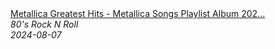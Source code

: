 <!--2024-08-07 09:16:21-->
<div class="yb">
  <a class="nodecor" href="/index.html?rok/metallica_greatest_hits_-_metallica_songs_playlist_album_2024">
    <img class="preview" data-videoid="6bHj4iP-QFg" src="https://i3.ytimg.com/vi/6bHj4iP-QFg/hqdefault.jpg" align="middle" alt="">
  </a>
  <div class="inlbl text">
    <a class="nodecor" href="/index.html?rok/metallica_greatest_hits_-_metallica_songs_playlist_album_2024">Metallica Greatest Hits - Metallica Songs Playlist Album 202...</a><br>
    <i class="smaller2">80's Rock N Roll</i><br>
    <i class="smaller3">2024-08-07</i>
  </div>
</div>
